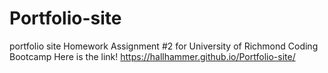 # Portfolio-site

portfolio site
Homework Assignment #2 for University of Richmond Coding Bootcamp
Here is the link!
https://hallhammer.github.io/Portfolio-site/
